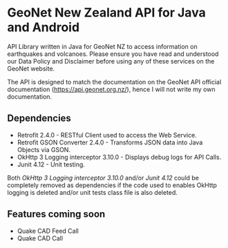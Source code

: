 # GeoNet New Zealand API for Java and Android
API Library written in Java for GeoNet NZ to access information on earthquakes and volcanoes. Please ensure you have
read and understood our Data Policy and Disclaimer before using any of these services on the GeoNet website.

The API is designed to match the documentation on the GeoNet API official documentation (https://api.geonet.org.nz/),
hence I will not write my own documentation.

## Dependencies
* Retrofit 2.4.0 - RESTful Client used to access the Web Service.
* Retrofit GSON Converter 2.4.0 - Transforms JSON data into Java Objects via GSON.
* OkHttp 3 Logging interceptor 3.10.0 - Displays debug logs for API Calls.
* Junit 4.12 - Unit testing.

Both *OkHttp 3 Logging interceptor 3.10.0* and/or *Junit 4.12* could be completely removed as dependencies if the
code used to enables OkHttp logging is deleted and/or unit tests class file is also deleted.

## Features coming soon
* Quake CAD Feed Call
* Quake CAD Call

